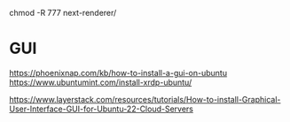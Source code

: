 chmod -R 777 next-renderer/

# GUI

https://phoenixnap.com/kb/how-to-install-a-gui-on-ubuntu
https://www.ubuntumint.com/install-xrdp-ubuntu/

https://www.layerstack.com/resources/tutorials/How-to-install-Graphical-User-Interface-GUI-for-Ubuntu-22-Cloud-Servers
